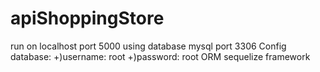 # apiShoppingStore
run on localhost port 5000
using database mysql port 3306
Config database: 
  +)username: root
  +)password: root
ORM sequelize framework
